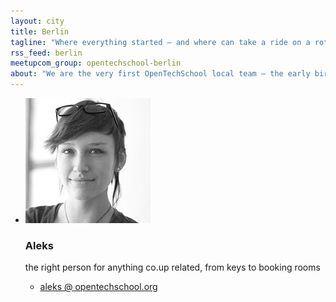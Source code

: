 ```yaml
---
layout: city
title: Berlin
tagline: "Where everything started – and where can take a ride on a rotating TV tower"
rss_feed: berlin
meetupcom_group: opentechschool-berlin
about: "We are the very first OpenTechSchool local team – the early birds! The venue that supported us from the very beginning and where we're hosting our events is the fantastic co-working space co.up. This is also where we have our bi-weekly breakfast meeting – the best way to meet us and talk together about new ideas and projects!"
---
```



<ul class="float_list float_list_4 team_list">

  <li class="member">
    <img src="/images/team/Aleks.jpg">
    <h3>Aleks</h3>
    <p>the right person for anything co.up related, from keys to booking rooms</p>
    <ul class="member_links">
      <li>
        <a href="mailto:aleks[at]opentechschool dot org">aleks @ opentechschool.org</a>
      </li>
    </ul>
  </li>

</ul>
